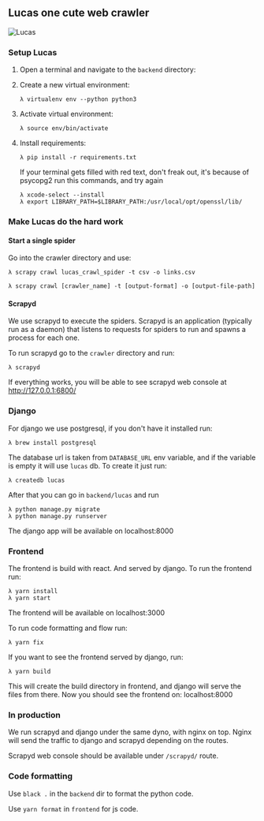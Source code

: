## Lucas one cute web crawler

![Lucas](https://i.insider.com/5b1aae9d1ae66220008b4e20?width=1200&format=jpeg)

### Setup Lucas

1. Open a terminal and navigate to the `backend` directory:
2. Create a new virtual environment:

    ```
    λ virtualenv env --python python3
    ```
3. Activate virtual environment:

    ```
    λ source env/bin/activate
    ```
4. Install requirements:
    ```
    λ pip install -r requirements.txt
    ```
    If your terminal gets filled with red text, don't freak out, it's because of psycopg2 run this commands, and try again 
    ```
    λ xcode-select --install
    λ export LIBRARY_PATH=$LIBRARY_PATH:/usr/local/opt/openssl/lib/
    ```
    
### Make Lucas do the hard work

#### Start a single spider

Go into the crawler directory and use:
```
λ scrapy crawl lucas_crawl_spider -t csv -o links.csv
```

```
λ scrapy crawl [crawler_name] -t [output-format] -o [output-file-path]
```

#### Scrapyd

We use scrapyd to execute the spiders. Scrapyd is an application (typically run as a daemon) that listens to requests for spiders to run and spawns a process for each one.

To run scrapyd go to the `crawler` directory and run:
```
λ scrapyd
```
If everything works, you will be able to see scrapyd web console at http://127.0.0.1:6800/

### Django

For django we use postgresql, if you don't have it installed run:
```
λ brew install postgresql
```

The database url is taken from `DATABASE_URL` env variable, and if the variable is empty it will use `lucas` db.
To create it just run:
```
λ createdb lucas
```

After that you can go in `backend/lucas` and run
```
λ python manage.py migrate
λ python manage.py runserver
```
The django app will be available on localhost:8000

### Frontend

The frontend is build with react. And served by django. 
To run the frontend run:
```
λ yarn install
λ yarn start
```
The frontend will be available on localhost:3000

To run code formatting and flow run:
```
λ yarn fix
```

If you want to see the frontend served by django, run:
```
λ yarn build
```
This will create the build directory in frontend, and django will serve the files from there.
Now you should see the frontend on: localhost:8000

### In production

We run scrapyd and django under the same dyno, with nginx on top.
Nginx will send the traffic to django and scrapyd depending on the routes.

Scrapyd web console should be available under `/scrapyd/` route.  


### Code formatting
Use `black .` in the `backend` dir to format the python code.

Use `yarn format` in `frontend` for js code.
